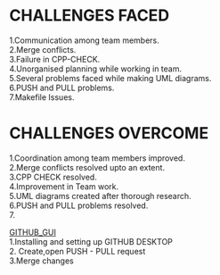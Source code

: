 # CHALLENGES FACED

1.Communication among team members.<br>2.Merge conflicts.<br>3.Failure in CPP-CHECK.<br>4.Unorganised planning while working in team.<br>5.Several problems faced while making UML diagrams.<br>6.PUSH and PULL problems.<br>7.Makefile Issues.


# CHALLENGES OVERCOME

1.Coordination among team members improved.<br>2.Merge conflicts resolved upto an extent.<br>3.CPP CHECK resolved.<br>4.Improvement in Team work.<br>5.UML diagrams created after thorough research.<br>6.PUSH and PULL problems resolved.<br>7.


[GITHUB_GUI](https://www.softwaretestinghelp.com/github-desktop-tutorial/)<br>1.Installing and setting up GITHUB DESKTOP<br>2. Create,open PUSH - PULL request<br>3.Merge changes 
